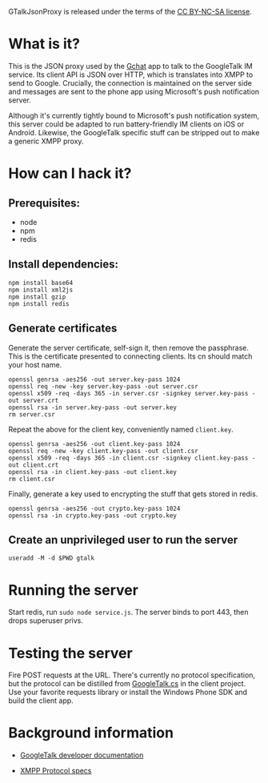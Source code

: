 GTalkJsonProxy is released under the terms of the [CC BY-NC-SA license][1].

# What is it?

This is the JSON proxy used by the [Gchat][2] app to talk to the GoogleTalk IM
service. Its client API is JSON over HTTP, which is translates into XMPP to
send to Google. Crucially, the connection is maintained on the server side and
messages are sent to the phone app using Microsoft's push notification server.

Although it's currently tightly bound to Microsoft's push notification system,
this server could be adapted to run battery-friendly IM clients on iOS or
Android. Likewise, the GoogleTalk specific stuff can be stripped out to make a
generic XMPP proxy.

# How can I hack it?

## Prerequisites:

* node
* npm
* redis

## Install dependencies:

    npm install base64
    npm install xml2js
    npm install gzip
    npm install redis

## Generate certificates

Generate the server certificate, self-sign it, then remove the passphrase. This
is the certificate presented to connecting clients. Its cn should match your
host name.

    openssl genrsa -aes256 -out server.key-pass 1024
    openssl req -new -key server.key-pass -out server.csr
    openssl x509 -req -days 365 -in server.csr -signkey server.key-pass -out server.crt
    openssl rsa -in server.key-pass -out server.key
    rm server.csr 

Repeat the above for the client key, conveniently named `client.key`.

    openssl genrsa -aes256 -out client.key-pass 1024
    openssl req -new -key client.key-pass -out client.csr
    openssl x509 -req -days 365 -in client.csr -signkey client.key-pass -out client.crt
    openssl rsa -in client.key-pass -out client.key
    rm client.csr 

Finally, generate a key used to encrypting the stuff that gets stored in redis.

    openssl genrsa -aes256 -out crypto.key-pass 1024
    openssl rsa -in crypto.key-pass -out crypto.key

## Create an unprivileged user to run the server

    useradd -M -d $PWD gtalk

# Running the server

Start redis, run `sudo node service.js`. The server binds to port 443, then
drops superuser privs.

# Testing the server

Fire POST requests at the URL. There's currently no protocol specification, but
the protocol can be distilled from [GoogleTalk.cs][3] in the client project.
Use your favorite requests library or install the Windows Phone SDK and build
the client app.

# Background information

* [GoogleTalk developer documentation][4]
* [XMPP Protocol specs][5]

  [1]: http://creativecommons.org/licenses/by-nc-sa/3.0/
  [2]: https://github.com/lhchavez/gtalkchat/
  [3]: https://github.com/lhchavez/gtalkchat/blob/master/Gchat/Protocol/GoogleTalk.cs
  [4]: http://code.google.com/apis/talk/talk_developers_home.html
  [5]: http://xmpp.org/xmpp-protocols/rfcs/

